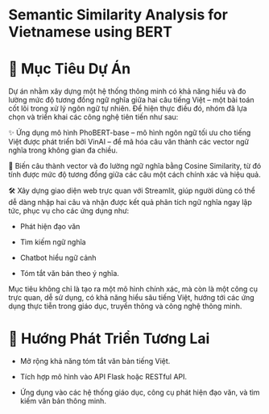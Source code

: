 # Semantic Similarity Analysis for Vietnamese using BERT
# 🎯 Mục Tiêu Dự Án
Dự án nhằm xây dựng một hệ thống thông minh có khả năng hiểu và đo lường mức độ tương đồng ngữ nghĩa giữa hai câu tiếng Việt – một bài toán cốt lõi trong xử lý ngôn ngữ tự nhiên. Để hiện thực điều đó, nhóm đã lựa chọn và triển khai các công nghệ tiên tiến như sau:

✨ Ứng dụng mô hình PhoBERT-base – mô hình ngôn ngữ tối ưu cho tiếng Việt được phát triển bởi VinAI – để mã hóa câu văn thành các vector ngữ nghĩa trong không gian đa chiều.

🧠 Biến câu thành vector và đo lường ngữ nghĩa bằng Cosine Similarity, từ đó tính được mức độ tương đồng giữa các câu một cách chính xác và hiệu quả.

🛠️ Xây dựng giao diện web trực quan với Streamlit, giúp người dùng có thể dễ dàng nhập hai câu và nhận được kết quả phân tích ngữ nghĩa ngay lập tức, phục vụ cho các ứng dụng như:

+ Phát hiện đạo văn

+ Tìm kiếm ngữ nghĩa

+ Chatbot hiểu ngữ cảnh

+ Tóm tắt văn bản theo ý nghĩa.

 Mục tiêu không chỉ là tạo ra một mô hình chính xác, mà còn là một công cụ trực quan, dễ sử dụng, có khả năng hiểu sâu tiếng Việt, hướng tới các ứng dụng thực tiễn trong giáo dục, truyền thông và công nghệ thông minh.

# 🔮 Hướng Phát Triển Tương Lai

- Mở rộng khả năng tóm tắt văn bản tiếng Việt.

- Tích hợp mô hình vào API Flask hoặc RESTful API.

- Ứng dụng vào các hệ thống giáo dục, công cụ phát hiện đạo văn, và tìm kiếm văn bản thông minh.

